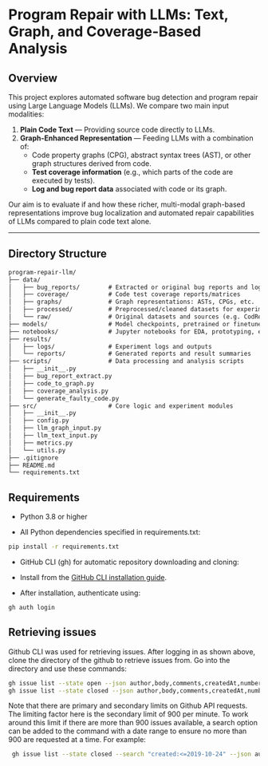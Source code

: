 # Program Repair with LLMs: Text, Graph, and Coverage-Based Analysis

## Overview

This project explores automated software bug detection and program repair using Large Language Models (LLMs). We compare two main input modalities:

1. **Plain Code Text** — Providing source code directly to LLMs.
2. **Graph-Enhanced Representation** — Feeding LLMs with a combination of:
   - Code property graphs (CPG), abstract syntax trees (AST), or other graph structures derived from code.
   - **Test coverage information** (e.g., which parts of the code are executed by tests).
   - **Log and bug report data** associated with code or its graph.

Our aim is to evaluate if and how these richer, multi-modal graph-based representations improve bug localization and automated repair capabilities of LLMs compared to plain code text alone.

---

## Directory Structure

```markdown
program-repair-llm/
├── data/
│   ├── bug_reports/        # Extracted or original bug reports and logs
│   ├── coverage/           # Code test coverage reports/matrices
│   ├── graphs/             # Graph representations: ASTs, CPGs, etc.
│   ├── processed/          # Preprocessed/cleaned datasets for experiments
│   └── raw/                # Original datasets and sources (e.g. CodRep)
├── models/                 # Model checkpoints, pretrained or finetuned
├── notebooks/              # Jupyter notebooks for EDA, prototyping, experiments
├── results/
│   ├── logs/               # Experiment logs and outputs
│   └── reports/            # Generated reports and result summaries
├── scripts/                # Data processing and analysis scripts
│   ├── __init__.py
│   ├── bug_report_extract.py
│   ├── code_to_graph.py
│   ├── coverage_analysis.py
│   └── generate_faulty_code.py
├── src/                    # Core logic and experiment modules
│   ├── __init__.py
│   ├── config.py
│   ├── llm_graph_input.py
│   ├── llm_text_input.py
│   ├── metrics.py
│   └── utils.py
├── .gitignore
├── README.md
└── requirements.txt
```

## Requirements

- Python 3.8 or higher

- All Python dependencies specified in requirements.txt:

```bash
pip install -r requirements.txt
```

- GitHub CLI (gh) for automatic repository downloading and cloning:

- Install from the [GitHub CLI installation guide](https://docs.github.com/en/github-cli/github-cli/quickstart).

- After installation, authenticate using:

```bash
gh auth login
```

## Retrieving issues 

Github CLI was used for retrieving issues. 
After logging in as shown above, clone the directory of the github to retrieve issues from.
Go into the directory and use these commands: 

``` bash
gh issue list --state open --json author,body,comments,createdAt,number,state,title,url --limit 900  >pygithub_issues_open.json
gh issue list --state closed --json author,body,comments,createdAt,number,state,title,url --limit 900  >pygithub_issues_closed.json
```

Note that there are primary and secondary limits on Github API requests. The limiting factor here is the secondary limit of 900 per minute.
To work around this limit if there are more than 900 issues available, a search option can be added to the command with a date range to ensure no more than 900 are requested at a time.
For example: 
``` bash
 gh issue list --state closed --search "created:<=2019-10-24" --json author,body,comments,createdAt,number,state,title,url --limit 900  >pygithub_issues_2_closed.json
```
